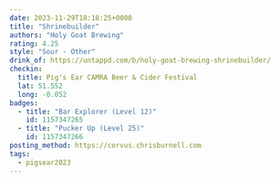 ```yaml
---
date: 2023-11-29T18:18:25+0000
title: "Shrinebuilder"
authors: "Holy Goat Brewing"
rating: 4.25
style: "Sour - Other"
drink_of: https://untappd.com/b/holy-goat-brewing-shrinebuilder/
checkin:
  title: Pig's Ear CAMRA Beer & Cider Festival
  lat: 51.552
  long: -0.052
badges:
  - title: "Bar Explorer (Level 12)"
    id: 1157347265
  - title: "Pucker Up (Level 25)"
    id: 1157347266
posting_method: https://corvus.chrisburnell.com
tags:
  - pigsear2023
---
```

